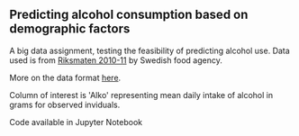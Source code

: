 ## Predicting alcohol consumption based on demographic factors

A big data assignment, testing the feasibility of predicting alcohol use.
Data used is from [Riksmaten 2010-11](https://www.livsmedelsverket.se/matvanor-halsa--miljo/matvanor---undersokningar/riksmaten-2010-11---vuxna) by Swedish food agency.

More on the data format [here](https://www.livsmedelsverket.se/om-oss/psidata/apimatvanor).

Column of interest is 'Alko' representing mean daily intake of alcohol in grams for observed inviduals.

Code available in Jupyter Notebook